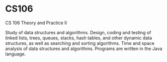 # CS106

CS 106 Theory and Practice II

Study of data structures and algorithms. Design, coding and testing of linked lists, trees, queues, stacks, hash tables, and other dynamic data structures, as well as searching and sorting algorithms. Time and space analysis of data structures and algorithms. Programs are written in the Java language.
